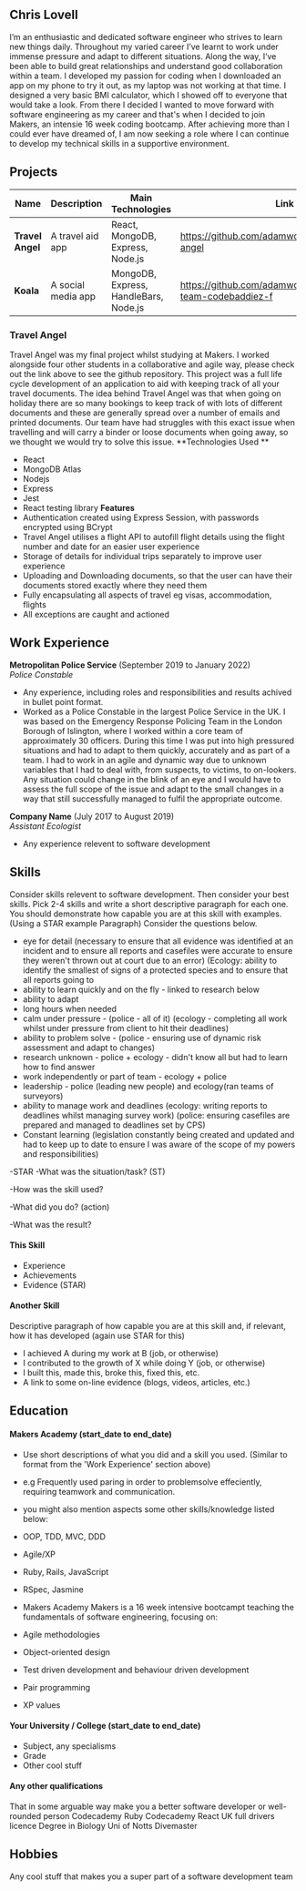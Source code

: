 ## Chris Lovell
I’m an enthusiastic and dedicated software engineer who strives to learn new things daily. Throughout my varied career I’ve learnt to work under immense pressure and adapt to different situations. Along the way, I’ve been able to build great relationships and understand good collaboration within a team. I developed my passion for coding when I downloaded an app on my phone to try it out, as my laptop was not working at that time. I designed a very basic BMI calculator, which I showed off to everyone that would take a look. From there I decided I wanted to move forward with software engineering as my career and that's when I decided to join Makers, an intensie 16 week coding bootcamp. After achieving more than I could ever have dreamed of, I am now seeking a role where I can continue to develop my technical skills in a supportive environment.

## Projects

| Name                         | Description          | Main Technologies                     | Link                                                          |
| ---------------------------- | -------------------- | --------------------------------------| ------------------------------------------------------------- |
| **Travel Angel**             | A travel aid app     | React, MongoDB, Express, Node.js      | https://github.com/adamwoodcock98/travel-angel                |
| **Koala**                    | A social media app   | MongoDB, Express, HandleBars, Node.js | https://github.com/adamwoodcock98/acebook-team-codebaddiez-f  |

### Travel Angel
Travel Angel was my final project whilst studying at Makers. I worked alongside four other students in a collaborative and agile way, please check out the link above to see the github repository. This project was a full life cycle development of an application to aid with keeping track of all your travel documents. The idea behind Travel Angel was that when going on holiday there are so many bookings to keep track of with lots of different documents and these are generally spread over a number of emails and printed documents. Our team have had struggles with this exact issue when travelling and will carry a binder or loose documents when going away, so we thought we would try to solve this issue.
**Technologies Used **
- React
- MongoDB Atlas
- Nodejs
- Express
- Jest
- React testing library
**Features**
- Authentication created using Express Session, with passwords encrypted using BCrypt
- Travel Angel utilises a flight API to autofill flight details using the flight number and date for an easier user experience
- Storage of details for individual trips separately to improve user experience
- Uploading and Downloading documents, so that the user can have their documents stored exactly where they need them
- Fully encapsulating all aspects of travel eg visas, accommodation, flights
- All exceptions are caught and actioned

## Work Experience

**Metropolitan Police Service** (September 2019 to January 2022)  
_Police Constable_

- Any experience, including roles and responsibilities and results achived in bullet point format.
- Worked as a Police Constable in the largest Police Service in the UK. I was based on the Emergency Response Policing Team in the London Borough of Islington, where I worked within a core team of approximately 30 officers. During this time I was put into high pressured situations and had to adapt to them quickly, accurately and as part of a team.
I had to work in an agile and dynamic way due to unknown variables that I had to deal with, from suspects, to victims, to on-lookers. Any situation could change in the blink of an eye and I would have to assess the full scope of the issue and adapt to the small changes in a way that still successfully managed to fulfil the appropriate outcome.

**Company Name** (July 2017 to August 2019)  
_Assistant Ecologist_

- Any experience relevent to software development

## Skills

Consider skills relevent to software development. Then consider your best skills. Pick 2-4 skills and write a short descriptive paragraph for each one. You should demonstrate how capable you are at this skill with examples.
(Using a STAR example Paragraph) Consider the questions below.

- eye for detail (necessary to ensure that all evidence was identified at an incident and to ensure all reports and casefiles were accurate to ensure they weren't thrown out at court due to an error) (Ecology: ability to identify the smallest of signs of a protected species and to ensure that all reports going to
- ability to learn quickly and on the fly - linked to research below
- ability to adapt
- long hours when needed
- calm under pressure - (police - all of it) (ecology - completing all work whilst under pressure from client to hit their deadlines)
- ability to problem solve - (police - ensuring use of dynamic risk assessment and adapt to changes)
- research unknown - police + ecology - didn't know all but had to learn how to find answer
- work independently or part of team - ecology + police
- leadership - police (leading new people) and ecology(ran teams of surveyors)
- ability to manage work and deadlines (ecology: writing reports to deadlines whilst managing survey work) (police: ensuring casefiles are prepared and managed to deadlines set by CPS)
- Constant learning (legislation constantly being created and updated and had to keep up to date to ensure I was aware of the scope of my powers and responsibilities)

-STAR
-What was the situation/task? (ST)

-How was the skill used?

-What did you do? (action)

-What was the result?


#### This Skill

- Experience
- Achievements
- Evidence (STAR)

#### Another Skill

Descriptive paragraph of how capable you are at this skill and, if relevant, how it has developed (again use STAR for this)

- I achieved A during my work at B (job, or otherwise)
- I contributed to the growth of X while doing Y (job, or otherwise)
- I built this, made this, broke this, fixed this, etc.
- A link to some on-line evidence (blogs, videos, articles, etc.)

## Education

#### Makers Academy (start_date to end_date)
- Use short descriptions of what you did and a skill you used. (Similar to format from the 'Work Experience' section above)
- e.g Frequently used paring in order to problemsolve effeciently, requiring teamwork and communication.
- you might also mention aspects some other skills/knowledge listed below: 
- OOP, TDD, MVC, DDD
- Agile/XP
- Ruby, Rails, JavaScript
- RSpec, Jasmine


- Makers Academy
Makers is a 16 week intensive bootcampt teaching the fundamentals of software engineering, focusing on:
- Agile methodologies
- Object-oriented design
- Test driven development and behaviour driven development
- Pair programming
- XP values

#### Your University / College (start_date to end_date)

- Subject, any specialisms
- Grade
- Other cool stuff

#### Any other qualifications

That in some arguable way make you a better software developer or well-rounded person
Codecademy Ruby
Codecademy React
UK full drivers licence
Degree in Biology Uni of Notts
Divemaster

## Hobbies

Any cool stuff that makes you a super part of a software development team
